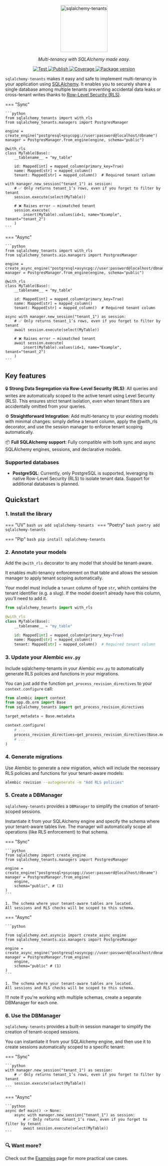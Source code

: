 <p align="center">
  <a href="https://github.com/Telemaco019/sqlalchemy-tenants">
    <img src="assets/logo.svg" alt="sqlalchemy-tenants" height="150">
  </a>
</p>

<p align="center">
  <em>Multi-tenancy with SQLAlchemy made easy.</em>
</p>

<p align="center">
  <a href="https://github.com/Telemaco019/sqlalchemy-tenants/actions?query=workflow%3ATest+event%3Apush+branch%3Amain">
    <img src="https://github.com/Telemaco019/sqlalchemy-tenants/actions/workflows/test.yml/badge.svg?event=push&branch=main" alt="Test">
  </a>
  <a href="https://github.com/Telemaco019/sqlalchemy-tenants/actions?query=workflow%3APublish">
    <img src="https://github.com/Telemaco019/sqlalchemy-tenants/actions/workflows/publish.yml/badge.svg" alt="Publish">
  </a>
  <a href="https://coverage-badge.samuelcolvin.workers.dev/redirect/Telemaco019/sqlalchemy-tenants">
    <img src="https://coverage-badge.samuelcolvin.workers.dev/Telemaco019/sqlalchemy-tenants.svg" alt="Coverage">
  </a>
  <a href="https://pypi.org/project/sqlalchemy-tenants">
    <img src="https://img.shields.io/pypi/v/sqlalchemy-tenants?color=%2334D058&label=pypi%20package" alt="Package version">
  </a>
</p>

`sqlalchemy-tenants` makes it easy and safe to implement multi-tenancy in your 
application using [SQLAlchemy](https://www.sqlalchemy.org/). It enables you to securely 
share a single database among multiple tenants preventing accidental data leaks 
or cross-tenant writes thanks to [Row-Level Security (RLS)](https://www.postgresql.org/docs/current/ddl-rowsecurity.html).

=== "Sync"

    ```python
    from sqlalchemy_tenants import with_rls
    from sqlalchemy_tenants.managers import PostgresManager

    engine = create_engine("postgresql+psycopg://user:password@localhost/dbname")
    manager = PostgresManager.from_engine(engine, schema="public")

    @with_rls
    class MyTable(Base):
        __tablename__ = "my_table"

        id: Mapped[int] = mapped_column(primary_key=True)
        name: Mapped[str] = mapped_column()
        tenant: Mapped[str] = mapped_column()  # Required tenant column

    with manager.new_session("tenant_1") as session:
        # ✅ Only returns tenant_1’s rows, even if you forget to filter by tenant
        session.execute(select(MyTable))
        
        # ❌ Raises error – mismatched tenant
        session.execute(
            insert(MyTable).values(id=1, name="Example", tenant="tenant_2")
        )
    ```

=== "Async"

    ```python
    from sqlalchemy_tenants import with_rls
    from sqlalchemy_tenants.aio.managers import PostgresManager

    engine = create_async_engine("postgresql+asyncpg://user:password@localhost/dbname")
    manager = PostgresManager.from_engine(engine, schema="public")

    @with_rls
    class MyTable(Base):
        __tablename__ = "my_table"

        id: Mapped[int] = mapped_column(primary_key=True)
        name: Mapped[str] = mapped_column()
        tenant: Mapped[str] = mapped_column()  # Required tenant column

    async with manager.new_session("tenant_1") as session:
        # ✅ Only returns tenant_1’s rows, even if you forget to filter by tenant
        await session.execute(select(MyTable))

        # ❌ Raises error – mismatched tenant
        await session.execute(
            insert(MyTable).values(id=1, name="Example", tenant="tenant_2")
        )
    ```

## Key features

🔒 **Strong Data Segregation via Row-Level Security (RLS)**: All queries and writes are 
automatically scoped to the active tenant using Level Security (RLS). 
This ensures strict tenant isolation, even when tenant filters are accidentally 
omitted from your queries.

⚙️ **Straightforward Integration**: Add multi-tenancy to your existing models with 
minimal changes: simply define a tenant column, apply the @with_rls decorator, and use 
the session manager to enforce tenant scoping automatically.

📦 **Full SQLAlchemy support**: Fully compatible with both 
sync and async SQLAlchemy engines, sessions, and declarative models. 

### Supported databases
* **PostgreSQL**: Currently, only PostgreSQL is supported, leveraging its native 
Row-Level Security (RLS) to isolate tenant data. Support for additional databases 
is planned.
 
## Quickstart

### 1. Install the library
=== "UV"
    ```bash
    uv add sqlalchemy-tenants
    ```
=== "Poetry"
    ```bash
    poetry add sqlalchemy-tenants
    ```

=== "Pip"
    ```bash
    pip install sqlalchemy-tenants
    ```

### 2. Annotate your models
Add the `@with_rls` decorator to any model that should be tenant-aware.

It enables multi-tenancy enforcement on that table and allows the session manager to 
apply tenant scoping automatically.

Your model must include a `tenant` column of type `str`, which contains the 
tenant identifier (e.g. a slug). 
If the model doesn’t already have this column, you’ll need to add it.

```py hl_lines="3"
from sqlalchemy_tenants import with_rls

@with_rls
class MyTable(Base):
    __tablename__ = "my_table"

    id: Mapped[int] = mapped_column(primary_key=True)
    name: Mapped[str] = mapped_column()
    tenant: Mapped[str] = mapped_column()  # Required tenant column
```

### 3. Update your Alembic `env.py`

Include sqlalchemy-tenants in your Alembic `env.py` to automatically generate 
RLS policies and functions in your migrations.

You can just add the function `get_process_revision_directives` to your
`context.configure` call:

```py title="env.py" hl_lines="3 9"
from alembic import context
from app.db.orm import Base
from sqlalchemy_tenants import get_process_revision_directives

target_metadata = Base.metadata

context.configure(
    # ...
    process_revision_directives=get_process_revision_directives(Base.metadata),
    # ...
)
```

### 4. Generate migrations
Use Alembic to generate a new migration, which will include the necessary
RLS policies and functions for your tenant-aware models:

```bash
alembic revision --autogenerate -m "Add RLS policies"
```

### 5. Create a DBManager

`sqlalchemy-tenants` provides a `DBManager` to simplify the creation of tenant-scoped sessions.

Instantiate it from your SQLAlchemy engine and specify the schema where 
your tenant-aware tables live. The manager will automatically scope all operations 
(like RLS enforcement) to that schema.

=== "Sync"

    ```python
    from sqlalchemy import create_engine
    from sqlalchemy_tenants.managers import PostgresManager

    engine = create_engine("postgresql+psycopg://user:password@localhost/dbname")
    manager = PostgresManager.from_engine(
        engine,
        schema="public", # (1)
    )
    ```

    1. The schema where your tenant-aware tables are located.
    All sessions and RLS checks will be scoped to this schema.


=== "Async"

    ```python

    from sqlalchemy.ext.asyncio import create_async_engine
    from sqlalchemy_tenants.aio.managers import PostgresManager

    engine = create_async_engine("postgresql+asyncpg://user:password@localhost/dbname")
    manager = PostgresManager.from_engine(
        engine, 
        schema="public" # (1) 
    )
    ```

    1. The schema where your tenant-aware tables are located. 
    All sessions and RLS checks will be scoped to this schema.

!!! note
    If you're working with multiple schemas, create a separate DBManager for each one.    

### 6. Use the DBManager 

`sqlalchemy-tenants` provides a built-in session manager to simplify the creation of 
tenant-scoped sessions.

You can instantiate it from your SQLAlchemy engine, and then use it to create sessions 
automatically scoped to a specific tenant:

=== "Sync"

    ```python
    with manager.new_session("tenant_1") as session:
        # ✅ Only returns tenant_1’s rows, even if you forget to filter by tenant
        session.execute(select(MyTable))
    ```

=== "Async"

    ```python
    async def main() -> None:
        async with manager.new_session("tenant_1") as session:
            # ✅ Only returns tenant_1’s rows, even if you forget to filter by tenant
            await session.execute(select(MyTable))
    ```


### 🔍 Want more? 

Check out the [Examples](./examples/overview.md) page for more practical use cases.